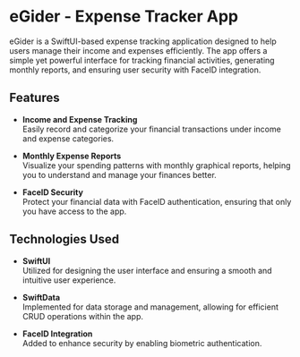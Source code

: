 # **eGider - Expense Tracker App**

eGider is a SwiftUI-based expense tracking application designed to help users manage their income and expenses efficiently. The app offers a simple yet powerful interface for tracking financial activities, generating monthly reports, and ensuring user security with FaceID integration.

## **Features**

- **Income and Expense Tracking**  
  Easily record and categorize your financial transactions under income and expense categories.
  
- **Monthly Expense Reports**  
  Visualize your spending patterns with monthly graphical reports, helping you to understand and manage your finances better.
  
- **FaceID Security**  
  Protect your financial data with FaceID authentication, ensuring that only you have access to the app.

## **Technologies Used**

- **SwiftUI**  
  Utilized for designing the user interface and ensuring a smooth and intuitive user experience.
  
- **SwiftData**  
  Implemented for data storage and management, allowing for efficient CRUD operations within the app.
  
- **FaceID Integration**  
  Added to enhance security by enabling biometric authentication.
